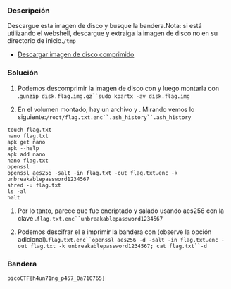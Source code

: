 ### Descripción
Descargue esta imagen de disco y busque la bandera.Nota: si está utilizando el webshell, descargue y extraiga la imagen de disco no en su directorio de inicio.`/tmp`

- [Descargar imagen de disco comprimido](https://artifacts.picoctf.net/c/212/disk.flag.img.gz)

### Solución

1. Podemos descomprimir la imagen de disco con y luego montarla con .`gunzip disk.flag.img.gz``sudo kpartx -av disk.flag.img`
    
2. En el volumen montado, hay un archivo y . Mirando vemos lo siguiente:`/root/flag.txt.enc``.ash_history``.ash_history`
    

```
touch flag.txt
nano flag.txt 
apk get nano
apk --help
apk add nano
nano flag.txt 
openssl
openssl aes256 -salt -in flag.txt -out flag.txt.enc -k unbreakablepassword1234567
shred -u flag.txt
ls -al
halt
```

1. Por lo tanto, parece que fue encriptado y salado usando aes256 con la clave .`flag.txt.enc``unbreakablepassword1234567`
    
2. Podemos descifrar el e imprimir la bandera con (observe la opción adicional).`flag.txt.enc``openssl aes256 -d -salt -in flag.txt.enc -out flag.txt -k unbreakablepassword1234567; cat flag.txt``-d`
    

### Bandera
`picoCTF{h4un71ng_p457_0a710765}`